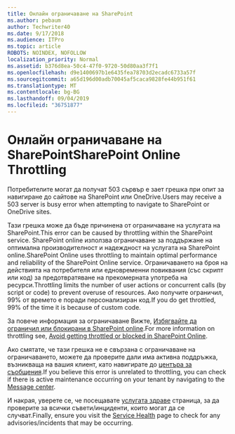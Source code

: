 ```yaml
---
title: Онлайн ограничаване на SharePoint
ms.author: pebaum
author: Techwriter40
ms.date: 9/17/2018
ms.audience: ITPro
ms.topic: article
ROBOTS: NOINDEX, NOFOLLOW
localization_priority: Normal
ms.assetid: b376d8ea-50c4-47f0-9720-50d80aa3f7f1
ms.openlocfilehash: d9e1400697b1e6435fea78703d2ecadc6733a57f
ms.sourcegitcommit: a65d196d00adb70045af5caca9828fe44b951f61
ms.translationtype: MT
ms.contentlocale: bg-BG
ms.lasthandoff: 09/04/2019
ms.locfileid: "36751877"
---
```

# <a name="sharepoint-online-throttling"></a><span data-ttu-id="b777a-102">Онлайн ограничаване на SharePoint</span><span class="sxs-lookup"><span data-stu-id="b777a-102">SharePoint Online Throttling</span></span>

<span data-ttu-id="b777a-103">Потребителите могат да получат 503 сървър е зает грешка при опит за навигиране до сайтове на SharePoint или OneDrive.</span><span class="sxs-lookup"><span data-stu-id="b777a-103">Users may receive a 503 server is busy error when attempting to navigate to SharePoint or OneDrive sites.</span></span> 

<span data-ttu-id="b777a-104">Тази грешка може да бъде причинена от ограничаване на услугата на SharePoint.</span><span class="sxs-lookup"><span data-stu-id="b777a-104">This error can be caused by throttling within the SharePoint service.</span></span> <span data-ttu-id="b777a-105">SharePoint online използва ограничаване за поддържане на оптимална производителност и надеждност на услугата на SharePoint online.</span><span class="sxs-lookup"><span data-stu-id="b777a-105">SharePoint Online uses throttling to maintain optimal performance and reliability of the SharePoint Online service.</span></span> <span data-ttu-id="b777a-106">Ограничаването на броя на действията на потребителя или едновременни повиквания (със скрипт или код) за предотвратяване на прекомерната употреба на ресурси.</span><span class="sxs-lookup"><span data-stu-id="b777a-106">Throttling limits the number of user actions or concurrent calls (by script or code) to prevent overuse of resources.</span></span> <span data-ttu-id="b777a-107">Ако получите ограничил, 99% от времето е поради персонализиран код.</span><span class="sxs-lookup"><span data-stu-id="b777a-107">If you do get throttled, 99% of the time it is because of custom code.</span></span>

<span data-ttu-id="b777a-108">За повече информация за ограничаване Вижте, [Избягвайте да ограничил или блокирани в SharePoint online](https://docs.microsoft.com/sharepoint/dev/general-development/how-to-avoid-getting-throttled-or-blocked-in-sharepoint-online).</span><span class="sxs-lookup"><span data-stu-id="b777a-108">For more information on throttling see, [Avoid getting throttled or blocked in SharePoint Online](https://docs.microsoft.com/sharepoint/dev/general-development/how-to-avoid-getting-throttled-or-blocked-in-sharepoint-online).</span></span>

<span data-ttu-id="b777a-109">Ако смятате, че тази грешка не е свързана с ограничаване на ограничаването, можете да проверите дали има активна поддръжка, възникваща на вашия клиент, като навигирате до [центъра за съобщения](https://portal.office.com/adminportal/home#/MessageCenter).</span><span class="sxs-lookup"><span data-stu-id="b777a-109">If you believe this error is unrelated to throttling, you can check if there is active maintenance occurring on your tenant by navigating to the [Message center](https://portal.office.com/adminportal/home#/MessageCenter).</span></span>

 <span data-ttu-id="b777a-110">И накрая, уверете се, че посещавате [услугата здраве](https://portal.office.com/adminportal/home#/servicehealth) страница, за да проверите за всички съвети/инциденти, които могат да се случват.</span><span class="sxs-lookup"><span data-stu-id="b777a-110">Finally, ensure you visit the [Service Health](https://portal.office.com/adminportal/home#/servicehealth) page to check for any advisories/incidents that may be occurring.</span></span>

